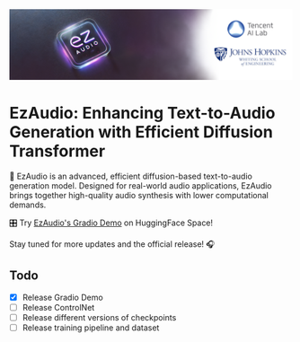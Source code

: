 <img src="ezaudio.png">

# EzAudio: Enhancing Text-to-Audio Generation with Efficient Diffusion Transformer

🚀 EzAudio is an advanced, efficient diffusion-based text-to-audio generation model. Designed for real-world audio applications, EzAudio brings together high-quality audio synthesis with lower computational demands.

🎛 Try [EzAudio's Gradio Demo](https://huggingface.co/spaces/OpenSound/EzAudio) on HuggingFace Space!

Stay tuned for more updates and the official release! 🎧

## Todo
- [x] Release Gradio Demo
- [ ] Release ControlNet
- [ ] Release different versions of checkpoints
- [ ] Release training pipeline and dataset
